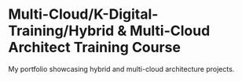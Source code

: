 # Multi-Cloud/K-Digital-Training/Hybrid & Multi-Cloud Architect Training Course
My portfolio showcasing hybrid and multi-cloud architecture projects.
